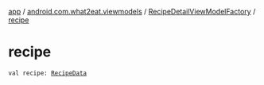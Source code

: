 [app](../../index.md) / [android.com.what2eat.viewmodels](../index.md) / [RecipeDetailViewModelFactory](index.md) / [recipe](./recipe.md)

# recipe

`val recipe: `[`RecipeData`](../../android.com.what2eat.network/-recipe-data/index.md)